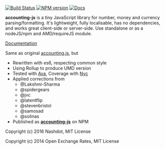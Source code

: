 [![Build Status](https://travis-ci.org/nashdot/accounting-js.svg?branch=master)](https://travis-ci.org/nashdot/accounting-js)
[![NPM version](https://img.shields.io/npm/v/accounting-js.svg)](https://www.npmjs.com/package/accounting-js)
[![Docs](http://nashdot.github.io/accounting-js/docs/badge.svg)](http://nashdot.github.io/accounting-js/docs)

**accounting-js** is a tiny JavaScript library for number, money and currency parsing/formatting. It's lightweight, fully localisable, has no dependencies, and works great client-side or server-side. Use standalone or as a nodeJS/npm and AMD/requireJS module.

[Documentation](http://nashdot.github.io/accounting-js/docs)

Same as original [accounting.js](http://openexchangerates.github.io/accounting.js), but

* Rewritten with es6, respecting common style
* Using Rollup to produce UMD version
* Tested with [Ava](https://github.com/sindresorhus/ava), Coverage with [Nyc](https://github.com/bcoe/nyc)
* Applied corrections from
  * @Lakshmi-Sharma
  * @spidergears
  * @jvc
  * @latentflip
  * @stevenbristol
  * @samosad
  * @solinas
* Published as [**accounting-js**](https://www.npmjs.com/package/accounting-js) on NPM

Copyright (c) 2016 Nashdot, MIT License

Copyright (c) 2014 Open Exchange Rates, MIT License
